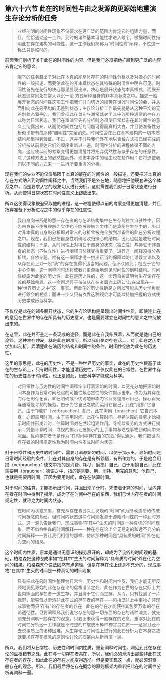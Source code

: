 <h2>第六十六节 此在的时间性与由之发源的更源始地重演生存论分析的任务</h2><blockquote data-pid="-owsnLSo">业经剖明的时间性现象不仅要求在更广泛的范围内肯定它的组建力量，而且，恰恰通过这一工作，到时的诸种基本可能性才进入眼帘。根据时间性指明此在存在建构的可能性，这一工作我们简称为“时间性的”阐释，不过这一称法只是临时的。</blockquote><p data-pid="fIWSKmAY">前面我们剖析了关于此在的时间性的内容，但是我们必须把他扩展到更广泛的内容去肯定它的意义。</p><blockquote data-pid="nuNQIPsl">眼下的任务超出了对此在本真的能整体存在的时间性分析以及对操心的时间性的一般描述，而要使此在的非本真状态在其特殊的时间性中明白可见。时间性首先在先行的决心那里显现出来。决心是展开状态的本真样式，而展开状态通常则处在常人以沉一沦 方式解释自身的非本真状态之中。描述一般展开状态的时间性这项工作把我们引向切近的操劳在世的时间性领会，并从而引向此在的平均的无差别状态；生存论分析工作最先就是从这种平均的无差别状态着手的。我们曾把此在首先与通常处身于其中的那种通常的存在方式称为日常状态。我们在重演早先的分析时必须使日常状态在其时间性的意义上绽露出来，从而使时间性包括的问题可得而真相大白，并且使准备性分析似乎带有的那种“自明性”完全消失。时间性会在此在基本建构的一切本质结构那里得到验证。不过，这并不引导我们外在地以表格方式把已经完成的分析按从前表达它们的顺序重新过一遍。时间性分析的进程依循不同的方向，这应使以前的考察变得更加清楚并将扬弃偶然性与似乎存在的任意性。除了这种方法上的必然性而外，现象本身中的理由也在起作用：它将迫使我们以不同的方式来一一进行所要重演的分析。</blockquote><p data-pid="7sGI_h92">现在我们的失业不能仅仅局限于本真的能在的时间性的一般描述，还要把非本真的存在方式纳入到时间性阐释之中，当然我们不是外在地，随意地把他硬套进这个体系之中，而是要求从它的现象切入进行分析，这就需要我们对于日常状态进行分析。从而使得日常状态在时间性意义上绽放出来。</p><p data-pid="iFYxGqcx">所以这使得现象被迫采取他的进程，这一进程使得以前的考察变得更加清楚，并且扬弃准备下分析进程之中的似乎存在的任意性</p><blockquote data-pid="q9Utfahr">我自身向来所是的那一存在者的存在论结构集中在生存的独立自驻性中。因为自身既不能被理解为实体也不能被理解为主体而是奠基在生存中的，所以对非本真的自身的分析即对常人的分析曾被完全放到准备性的此在分析过程之中。现在，我们已把自身性明确地收归操心的结构，因此也就是收归时间性的结构；于是，从时间性上对持驻于自身的状态〔独立性〕与持驻于非自身的状态〔不独立性〕进行阐释自然就变得重要了。进行这一阐释须得分条析缕，各依专题。唯有这一阐释才提一供出正当的保障以防止谬误立论以及从存在论上对一般“我”的存在提得不适当的问题。但不仅如此；相应于它的中心作用，这一阐释同时还将使我们更源始地洞见时间性的到时结构。时间性绽露为此在的历史性。此在是历史性的，这一命题将被证明为生存论存在论的基础命题。这一命题远异于仅仅从存在者层次上确认“此在出现在一种‘世界历史’之中”这一事实。但此在的历史性确是之所以可能从历史学角度进行领会的根据；而进一步又只有依靠这种领会才可能以特加把握的方式使历史学成形为科学。</blockquote><p data-pid="f_S29j3r">不仅仅是此在的诸多展开状态，它的生存论建构是呈现出时间性性质，即使连此在的意见在世界中的存在所具有的历史意义，也是需要建立在时间性的意义之中绽放出来的。</p><p data-pid="LdMg7SPt">在这里，此在并不是走一条现成的途径，而是此在自我伸展着，从而就是他自己的途径，这种生存伸展，就是此在的演历，所以我们要对存在论上，对于此在之历史学加以剖析，弄清楚此在演历的结构和时间性的条件，时间性绽放为此在的历史性，</p><p data-pid="u7_3vkha">这里的意思是，此在的历史性，不是一种世界历史的事实，此在的历史性根基于此在的生存论上，只有时间性，才能澄清历史性，不仅仅此在的日常性，在世界中存在的历史性基于时间性，也正是如此，历史科学才能成为科学。</p><blockquote data-pid="ndk2eRFQ">对日常性与历史性的时间性阐释牢牢盯着源始的时间，以便充分地把源始时间本身作为日常时间经验的可能性与必然性的条件揭示出来。作为为其存在而存在的存在者，此在明确或不明确地原本为它自身运用它自己。操心首先与通常是寻视的操劳。由于为它自己之故而运用它自己，此在“用损”它自己。由于“用损”〔verbrauchen〕自己，此在需用〔brauchen〕它自己本身，亦即需用时间。由于需用时间，此在估算时间。寻视估算的操劳才始揭示时间并形成计时，估算时间对在世起组建作用。寻视以操劳的方式进行揭示；凭借计算时间，寻视的揭示让被揭示的上手事物与现成事物到时间中来照面。世内存在者于是作为“在时间中存在着的东西”得以通达。我们把世内存在者的时间规定性称为时间内性质或时间内状态。</blockquote><p data-pid="MMMrDUI9">对于日常性和历史性的时间性，需要盯着源始的时间，以便于揭示出，源始时间是日常时间经验的条件，此在对其自身的存在是有所领悟，有所作为的，于是他会用损（verbrauchen：德文中指的是消费、耗尽、磨损）自己，由于用损自己，此在需要用（brauchen：德语之中，指的是需要、用、消耗、用完的意思）他自己，也就是需要用时间，正因为要用时间，此在在估算时间。</p><p data-pid="0uNkgzrt">对于时间的估算，才能揭示出时间，并且出现了计时。凭借着计算的时间，世内存在者在时间中得到了揭示，成为了在时间中存在的东西，我们巴世内存在者的时间规定性，就称之为时间内状态。</p><blockquote data-pid="YToSdZFS">在时间内状态那里，首先从存在者层次上发现的“时间”成为形成流俗的传统时间概念的基础。但时间内状态这种时间则发源于源始时间性的一种到时方式。这一源头告诉我们，现成事物“在其中”生灭的时间是一种真切的时间现象，而不似柏格森的时间解释——一种在存在论上全无规定的和远不充分的时间解释——要让我们相信的那样，仿佛那种时间是“具有质的时间”外在化为空间的结果。</blockquote><p data-pid="Mtywkd3V">这个时间内性质，原本是通过无意识的操劳展开的，却成为了流俗的时间观的基础，柏格森把这种现成事物“在其中”生灭的时间解释为“具有质的时间”外在化为空间的结果。柏格森这个说法固然有点道理，但是在存在论上还是不充分的，现成事物“在其中”生灭的时间是一种真切的时间现象</p><blockquote data-pid="i_CCM7Yp">只有把此在的时间性整理为日常性、历史性和时间内性质，我们才能无所反顾地洞见源始的此在存在论的盘根错节之处。此在作为在世的存在实际上共世内照面的存在者一道生存，并且寓于它们而生存。从而，只有找到了一片视野，能够借以澄清非此在式的存在者的存在——包括既非上手事物亦非现成事物而只“存有”的存在者的存在，此在的存在才能获得其包罗万象的存在论透彻性。但要阐释凡我们说它存在的那一切东西的存在的诸种演变，就先须充分洞明一般存在的观念。只要还未获得一般存在的观念，重演对此在的时间性分析这一工作就是不完整的并摆脱不掉种种含混性质——这里且还不去说事质上的诸种困难。从生存论上时间性上进行的此在分析为它本身之故就要求在存在概念的原则性讨论的框架内从新再演一遍。</blockquote><p data-pid="O2gSGOAs">所以，我们将从日常性、历史性和时间内性质，重新阐释时间性，洞见到此在存在论的盘根错节之处。此在与一切存在者共在，所以，我们必须澄清出那些非此在式存在者的存在，如此此在的存在才能变得透彻。但是要实现这一点，就必须洞察一般存在的观念。所以，我们最后将在存在概念的原则框架内重新把此在的时间性分析再阐释一遍。</p><p></p><p></p>